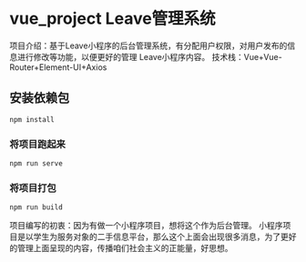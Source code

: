 # vue_project Leave管理系统
项目介绍：基于Leave小程序的后台管理系统，有分配用户权限，对用户发布的信息进行修改等功能，以便更好的管理
Leave小程序内容。
技术栈：Vue+Vue-Router+Element-UI+Axios

## 安装依赖包
```
npm install
```

### 将项目跑起来
```
npm run serve
```

### 将项目打包
```
npm run build
```

项目编写的初衷：因为有做一个小程序项目，想将这个作为后台管理。
小程序项目是以学生为服务对象的二手信息平台，那么这个上面会出现很多消息，为了更好的管理上面呈现的内容，传播咱们社会主义的正能量，好思想。


